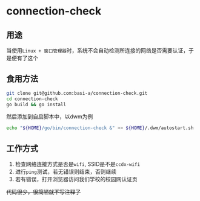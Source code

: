 connection-check
====

## 用途
当使用`Linux + 窗口管理器`时，系统不会自动检测所连接的网络是否需要认证，于是便有了这个
## 食用方法
```bash
git clone git@github.com:basi-a/connection-check.git
cd connection-check
go build && go install
```
然后添加到自启脚本中，以dwm为例
```bash
echo "${HOME}/go/bin/connection-check &" >> ${HOME}/.dwm/autostart.sh
```
## 工作方式
1. 检查网络连接方式是否是`wifi`, SSID是不是`ccdx-wifi`
2. 进行`ping`测试，若无错误则结束，否则继续
3. 若有错误，打开浏览器访问我们学校的校园网认证页

~~代码很少，很简陋就不写注释了~~